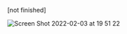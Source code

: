 [not finished]

![Screen Shot 2022-02-03 at 19 51 22](https://user-images.githubusercontent.com/86989226/152435228-d8622c5c-0a0a-4505-91a7-d922cc0c65e4.png)
